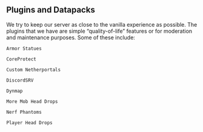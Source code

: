 ## Plugins and Datapacks

We try to keep our server as close to the vanilla experience as possible. The plugins that we have are simple “quality-of-life” features or for moderation and maintenance purposes. Some of these include:

    Armor Statues

    CoreProtect

    Custom Netherportals

    DiscordSRV

    Dynmap

    More Mob Head Drops

    Nerf Phantoms

    Player Head Drops

